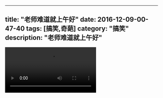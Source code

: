 
---
title: "老师难道就上午好"
date: 2016-12-09-00-47-40
tags: [搞笑,奇葩]
category: "搞笑"
description: "老师难道就上午好"
---
<video src="http://ohtsqip0g.bkt.clouddn.com/老师难道就上午好-搞笑,奇葩-搞笑.mp4" controls="controls"></video>
